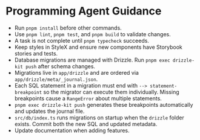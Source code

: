 # Programming Agent Guidance

- Run `pnpm install` before other commands.
- Use `pnpm lint`, `pnpm test`, and `pnpm build` to validate changes.
- A task is not complete until `pnpm typecheck` succeeds.
- Keep styles in StyleX and ensure new components have Storybook stories and tests.
- Database migrations are managed with Drizzle. Run `pnpm exec drizzle-kit push` after schema changes.
- Migrations live in `app/drizzle` and are ordered via `app/drizzle/meta/_journal.json`.
- Each SQL statement in a migration must end with `--> statement-breakpoint` so the migrator can execute them individually. Missing breakpoints cause a `RangeError` about multiple statements.
- `pnpm exec drizzle-kit push` generates these breakpoints automatically and updates the journal file.
- `src/db/index.ts` runs migrations on startup when the `drizzle` folder exists. Commit both the new SQL and updated metadata.
- Update documentation when adding features.
